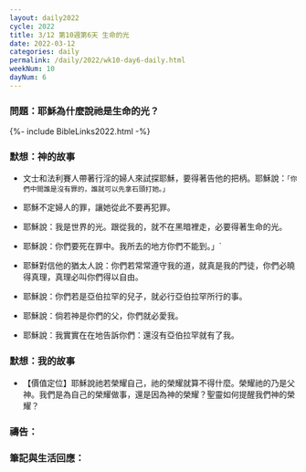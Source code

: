```yaml
---
layout: daily2022
cycle: 2022
title: 3/12 第10週第6天 生命的光
date: 2022-03-12
categories: daily
permalink: /daily/2022/wk10-day6-daily.html
weekNum: 10
dayNum: 6
---
```


### 問題：耶穌為什麼說祂是生命的光？

{%- include BibleLinks2022.html -%}

### 默想：神的故事
+ 文士和法利賽人帶著行淫的婦人來試探耶穌，要得著告他的把柄。耶穌說：`「你們中間誰是沒有罪的，誰就可以先拿石頭打她。」`

+ 耶穌不定婦人的罪，讓她從此不要再犯罪。

+ 耶穌說：我是世界的光。跟從我的，就不在黑暗裡走，必要得著生命的光。

+ 耶穌說：你們要死在罪中。我所去的地方你們不能到。」`

+ 耶穌對信他的猶太人說：你們若常常遵守我的道，就真是我的門徒，你們必曉得真理，真理必叫你們得以自由。

+ 耶穌說：你們若是亞伯拉罕的兒子，就必行亞伯拉罕所行的事。

+ 耶穌說：倘若神是你們的父，你們就必愛我。

+ 耶穌說：我實實在在地告訴你們：還沒有亞伯拉罕就有了我。


### 默想：我的故事
+ 【價值定位】耶穌說祂若榮耀自己，祂的榮耀就算不得什麼。榮耀祂的乃是父神。我們是為自己的榮耀做事，還是因為神的榮耀？聖靈如何提醒我們神的榮耀？


### 禱告：

### 筆記與生活回應：

